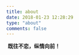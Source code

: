 ```yaml
---
title: about
date: 2018-01-23 12:28:29
type: "about"
comments: false
---
```




​						**既往不恋，纵情向前！**